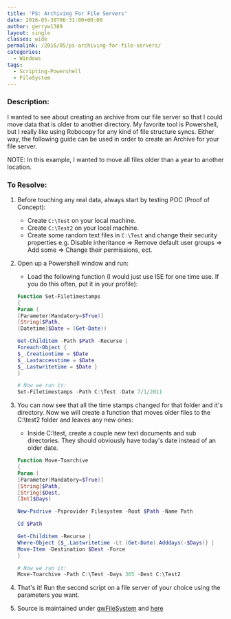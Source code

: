 ```yaml
---
title: 'PS: Archiving For File Servers'
date: 2016-05-30T06:31:00+00:00
author: gerryw1389
layout: single
classes: wide
permalink: /2016/05/ps-archiving-for-file-servers/
categories:
  - Windows
tags:
  - Scripting-Powershell
  - FileSystem
---
```

<!--more-->

### Description:

I wanted to see about creating an archive from our file server so that I could move data that is older to another directory. My favorite tool is Powershell, but I really like using Robocopy for any kind of file structure syncs. Either way, the following guide can be used in order to create an Archive for your file server.

NOTE: In this example, I wanted to move all files older than a year to another location.

### To Resolve:

1. Before touching any real data, always start by testing POC (Proof of Concept):

   - Create `C:\Test` on your local machine.
   - Create `C:\Test2` on your local machine.
   - Create some random text files in `C:\Test` and change their security properties e.g. Disable inheritance => Remove default user groups => Add some => Change their permissions, ect.

2. Open up a Powershell window and run:

   - Load the following function (I would just use ISE for one time use. If you do this often, put it in your profile):

   ```powershell
   Function Set-Filetimestamps
   {
   Param (
   [Parameter(Mandatory=$True)]
   [String]$Path,
   [Datetime]$Date = (Get-Date))

   Get-Childitem -Path $Path -Recurse |
   Foreach-Object {
   $_.Creationtime = $Date
   $_.Lastaccesstime = $Date
   $_.Lastwritetime = $Date }
   } 

   # Now we run it:
   Set-Filetimestamps -Path C:\Test -Date 7/1/2011
   ```

3. You can now see that all the time stamps changed for that folder and it's directory. Now we will create a function that moves older files to the C:\test2 folder and leaves any new ones:

   - Inside C:\test, create a couple new text documents and sub directories. They should obviously have today's date instead of an older date.

   ```powershell
   Function Move-Toarchive
   {
   Param (
   [Parameter(Mandatory=$True)]
   [String]$Path,
   [String]$Dest,
   [Int]$Days)

   New-Psdrive -Psprovider Filesystem -Root $Path -Name Path

   Cd $Path

   Get-Childitem -Recurse |
   Where-Object {$_.Lastwritetime -Lt (Get-Date).Adddays(-$Days)} |
   Move-Item -Destination $Dest -Force
   }

   # Now we run it:
   Move-Toarchive -Path C:\Test -Days 365 -Dest C:\Test2
   ```

4. That's it! Run the second script on a file server of your choice using the parameters you want.

5. Source is maintained under [gwFileSystem](https://github.com/gerryw1389/powershell/blob/main/gwFilesystem/Public/Move-FilesToArchive.ps1) and [here](https://github.com/gerryw1389/powershell/blob/main/gwFilesystem/Public/Set-FileTimeStamps.ps1)